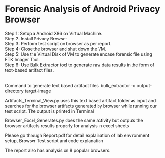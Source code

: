 # Forensic Analysis of Android Privacy Browser

Step 1: Setup a Android X86 on Virtual Machine.<br>
Step 2: Install Privacy Browser.<br>
Step 3: Perform test script on browser as per report.<br>
Step 4: Close the browser and shut down the VM.<br>
Step 5: Use the Virtual Disk of VM to generate encase forensic file using FTK Imager Tool.<br>
Step 6: Use Bulk Extractor tool to generate raw data results in the form of text-based artifact files.<br>
<br>
<br>
Command to generate text based artifact files:
bulk_extractor -o output-directory target-image <br>


Artifacts_Terminal_View.py uses this text based artifact folder as input and searches for the browser artifacts generated by browser while running our test script. The output is printed in Terminal<br>

Browser_Excel_Generates.py does the same activity but outputs the browser artifacts results properly for analysis in excel sheets<br>

Please go through Report.pdf for detail explaination of lab environment setup, Browser Test script and code explanation <br>

The report also has analysis on 8 popular browsers.

